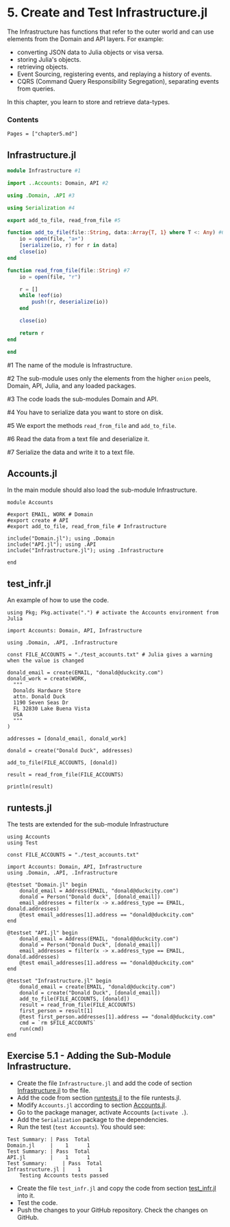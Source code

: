 # 5. Create and Test Infrastructure.jl

The Infrastructure has functions that refer to the outer world and can use elements from the Domain and API layers. For example:
- converting JSON data to Julia objects or visa versa.
- storing Julia's objects.
- retrieving objects.
- Event Sourcing, registering events, and replaying a history of events.
- CQRS (Command Query Responsibility Segregation), separating events from queries.

In this chapter, you learn to store and retrieve data-types.

### Contents

```@contents
Pages = ["chapter5.md"]
```

## Infrastructure.jl

```julia
module Infrastructure #1

import ..Accounts: Domain, API #2

using .Domain, .API #3

using Serialization #4

export add_to_file, read_from_file #5

function add_to_file(file::String, data::Array{T, 1} where T <: Any) #6
    io = open(file, "a+")
    [serialize(io, r) for r in data]
    close(io)
end

function read_from_file(file::String) #7
    io = open(file, "r")

    r = []
    while !eof(io)
        push!(r, deserialize(io))
    end

    close(io)

    return r
end

end

```

\#1 The name of the module is Infrastructure.

\#2 The sub-module uses only the elements from the higher `onion` peels, Domain, API, Julia, and any loaded packages.

\#3 The code loads the sub-modules Domain and API.

\#4 You have to serialize data you want to store on disk.

\#5 We export the methods `read_from_file` and `add_to_file`.

\#6 Read the data from a text file and deserialize it.

\#7 Serialize the data and write it to a text file.


## Accounts.jl

In the main module should also load the sub-module Infrastructure.

```
module Accounts

#export EMAIL, WORK # Domain
#export create # API
#export add_to_file, read_from_file # Infrastructure

include("Domain.jl"); using .Domain
include("API.jl"); using .API
include("Infrastructure.jl"); using .Infrastructure

end
```

## test_infr.jl

An example of how to use the code.

```
using Pkg; Pkg.activate(".") # activate the Accounts environment from Julia

import Accounts: Domain, API, Infrastructure

using .Domain, .API, .Infrastructure

const FILE_ACCOUNTS = "./test_accounts.txt" # Julia gives a warning when the value is changed

donald_email = create(EMAIL, "donald@duckcity.com")
donald_work = create(WORK,
  """
  Donalds Hardware Store
  attn. Donald Duck
  1190 Seven Seas Dr
  FL 32830 Lake Buena Vista
  USA
  """
)

addresses = [donald_email, donald_work]

donald = create("Donald Duck", addresses)

add_to_file(FILE_ACCOUNTS, [donald])

result = read_from_file(FILE_ACCOUNTS)

println(result)
```

## runtests.jl

The tests are extended for the sub-module Infrastructure

```
using Accounts
using Test

const FILE_ACCOUNTS = "./test_accounts.txt"

import Accounts: Domain, API, Infrastructure
using .Domain, .API, .Infrastructure

@testset "Domain.jl" begin
    donald_email = Address(EMAIL, "donald@duckcity.com")
    donald = Person("Donald duck", [donald_email])
    email_addresses = filter(x -> x.address_type == EMAIL, donald.addresses)
    @test email_addresses[1].address == "donald@duckcity.com"
end

@testset "API.jl" begin
    donald_email = Address(EMAIL, "donald@duckcity.com")
    donald = Person("Donald Duck", [donald_email])
    email_addresses = filter(x -> x.address_type == EMAIL, donald.addresses)
    @test email_addresses[1].address == "donald@duckcity.com"
end

@testset "Infrastructure.jl" begin
    donald_email = create(EMAIL, "donald@duckcity.com")
    donald = create("Donald Duck", [donald_email])
    add_to_file(FILE_ACCOUNTS, [donald])
    result = read_from_file(FILE_ACCOUNTS)
    first_person = result[1]
    @test first_person.addresses[1].address == "donald@duckcity.com"
    cmd = `rm $FILE_ACCOUNTS`
    run(cmd)
end

```

## Exercise 5.1 - Adding the Sub-Module Infrastructure.

- Create the file `Infrastructure.jl` and add the code of section [Infrastructure.jl](#Infrastructure.jl-1) to the file.
- Add the code from section [runtests.jl](#runtests.jl-1) to the file runtests.jl.
- Modify  `Accounts.jl` according to section [Accounts.jl](#Accounts.jl-1).
- Go to the package manager, activate Accounts (`activate .`).
- Add the `Serialization` package to the dependencies.
- Run the test (`test Accounts`). You should see:

```
Test Summary: | Pass  Total
Domain.jl     |    1      1
Test Summary: | Pass  Total
API.jl        |    1      1
Test Summary:     | Pass  Total
Infrastructure.jl |    1      1
    Testing Accounts tests passed
```

- Create the file `test_infr.jl` and copy the code from section [test_infr.jl](l#test_infr.jl-1) into it.
- Test the code.
- Push the changes to your GitHub repository. Check the changes on GitHub.
